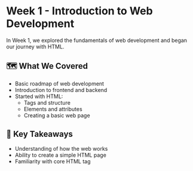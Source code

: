 # Week 1 - Introduction to Web Development

In Week 1, we explored the fundamentals of web development and began our journey with HTML.

## 🗺️ What We Covered

- Basic roadmap of web development
- Introduction to frontend and backend
- Started with HTML:
  - Tags and structure
  - Elements and attributes
  - Creating a basic web page

## 📝 Key Takeaways

- Understanding of how the web works
- Ability to create a simple HTML page
- Familiarity with core HTML tag
